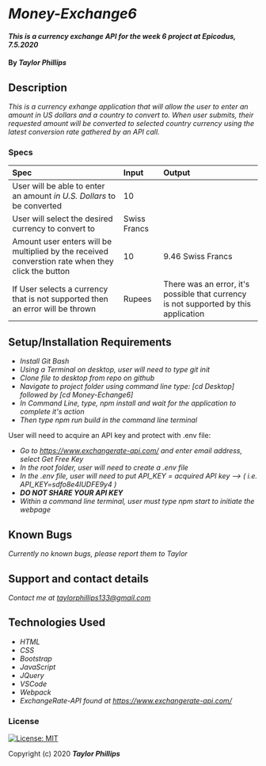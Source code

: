 # _Money-Exchange6_

#### _This is a currency exchange API for the week 6 project at Epicodus, 7.5.2020_

#### By _**Taylor Phillips**_

## Description

_This is a currency exhange application that will allow the user to enter an amount in US dollars and a country to convert to.  When user submits, their requested amount will be converted to selected country currency using the latest conversion rate gathered by an API call._

### Specs
| Spec | Input | Output |
| :-------------     | :------------- | :------------- |
| User will be able to enter an amount _in U.S. Dollars_ to be converted  |   10  |       |
| User will select the desired currency to convert to  |  Swiss Francs |   |
| Amount user enters will be multiplied by the received converstion rate when they click the button |  10 |  9.46 Swiss Francs   |
| If User selects a currency that is not supported then an error will be thrown   | Rupees  |  There was an error, it's possible that currency is not supported by this application  |

## Setup/Installation Requirements

* _Install Git Bash_
* _Using a Terminal on desktop, user will need to type git init_
* _Clone file to desktop from repo on github_
* _Navigate to project folder using command line type: [cd Desktop] followed by [cd Money-Echange6]_
* _In Command Line, type, npm install and wait for the application to complete it's action_
* _Then type npm run build in the command line terminal_

User will need to acquire an API key and protect with .env file:
* _Go to <https://www.exchangerate-api.com/> and enter email address, select Get Free Key_
* _In the root folder, user will need to create a .env file_
* _In the .env file, user will need to put _API_KEY = acquired API key_ --> ( i.e. API_KEY=sdfo8e4IUDFE9y4 )_
* _**DO NOT SHARE YOUR API KEY**_
* _Within a command line terminal, user must type npm start to initiate the webpage_

## Known Bugs

_Currently no known bugs, please report them to Taylor_

## Support and contact details

_Contact me at <taylorphillips133@gmail.com>_

## Technologies Used

* _HTML_
* _CSS_
* _Bootstrap_
* _JavaScript_
* _JQuery_
* _VSCode_
* _Webpack_
* _ExchangeRate-API  found at <https://www.exchangerate-api.com/>_

### License

[![License: MIT](https://img.shields.io/badge/License-MIT-yellow.svg)](https://opensource.org/licenses/MIT)

Copyright (c) 2020 **_Taylor Phillips_**